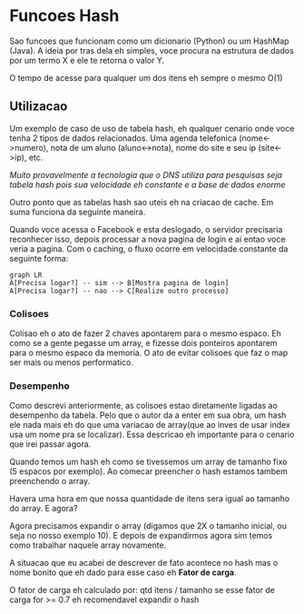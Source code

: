 # Funcoes Hash
Sao funcoes que funcionam como um dicionario (Python) ou um HashMap (Java). A ideia por tras dela eh simples, voce procura na estrutura de dados por um termo X e ele te retorna o valor Y.

O tempo de acesse para qualquer um dos itens eh sempre o mesmo O(1)

## Utilizacao
Um exemplo de caso de uso de tabela hash, eh qualquer cenario onde voce tenha 2 tipos de dados relacionados. Uma agenda telefonica (nome<->numero), nota de um aluno (aluno<->nota), nome do site e seu ip (site<->ip), etc.

*Muito provavelmente a tecnologia que o DNS utiliza para pesquisas seja tabela hash pois sua velocidade eh constante e a base de dados enorme*

Outro ponto que as tabelas hash sao uteis eh na criacao de cache. Em suma funciona da seguinte maneira.

Quando voce acessa o Facebook e esta deslogado, o servidor precisaria reconhecer isso, depois processar a nova pagina de login e ai entao voce veria a pagina. Com o caching, o fluxo ocorre em velocidade constante da seguinte forma:

```mermaid
graph LR
A[Precisa logar?] -- sim --> B[Mostra pagina de login]
A[Precisa logar?] -- nao --> C[Realize outro processo]
```

### Colisoes
Colisao eh o ato de fazer 2 chaves apontarem para o mesmo espaco. Eh como se a gente pegasse um array, e fizesse dois ponteiros apontarem para o mesmo espaco da memoria. O ato de evitar colisoes que faz o map ser mais ou menos performatico.

### Desempenho
Como descrevi anteriormente, as colisoes estao diretamente ligadas ao desempenho da tabela. Pelo que o autor da a enter em sua obra, um hash ele nada mais eh do que uma variacao de array(que ao inves de usar index usa um nome pra se localizar). Essa descricao eh importante para o cenario que irei passar agora.

Quando temos um hash eh como se tivessemos um array de tamanho fixo (5 espacos por exemplo). Ao comecar preencher o hash estamos tambem preenchendo o array.

Havera uma hora em que nossa quantidade de itens sera igual ao tamanho do array. E agora?

Agora precisamos expandir o array (digamos que 2X o tamanho inicial, ou seja no nosso exemplo 10). E depois de expandirmos agora sim temos como trabalhar naquele array novamente.

A situacao que eu acabei de descrever de fato acontece no hash mas o nome bonito que eh dado para esse caso eh **Fator de carga**.

O fator de carga eh calculado por: qtd itens / tamanho
se esse fator de carga for >= 0.7 eh recomendavel expandir o hash
